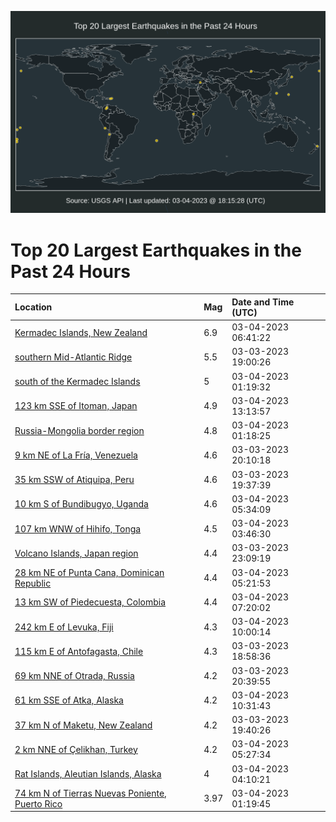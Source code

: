 ![Map](./map.png)

# Top 20 Largest Earthquakes in the Past 24 Hours

| Location | Mag | Date and Time (UTC) |
|:---|:---|:---|
| [Kermadec Islands, New Zealand](https://earthquake.usgs.gov/earthquakes/eventpage/us7000jh99) | 6.9 | 03-04-2023 06:41:22 |
| [southern Mid-Atlantic Ridge](https://earthquake.usgs.gov/earthquakes/eventpage/us7000jh5j) | 5.5 | 03-03-2023 19:00:26 |
| [south of the Kermadec Islands](https://earthquake.usgs.gov/earthquakes/eventpage/us7000jh7q) | 5 | 03-04-2023 01:19:32 |
| [123 km SSE of Itoman, Japan](https://earthquake.usgs.gov/earthquakes/eventpage/us7000jhby) | 4.9 | 03-04-2023 13:13:57 |
| [Russia-Mongolia border region](https://earthquake.usgs.gov/earthquakes/eventpage/us7000jh7n) | 4.8 | 03-04-2023 01:18:25 |
| [9 km NE of La Fría, Venezuela](https://earthquake.usgs.gov/earthquakes/eventpage/us7000jh60) | 4.6 | 03-03-2023 20:10:18 |
| [35 km SSW of Atiquipa, Peru](https://earthquake.usgs.gov/earthquakes/eventpage/us7000jh5p) | 4.6 | 03-03-2023 19:37:39 |
| [10 km S of Bundibugyo, Uganda](https://earthquake.usgs.gov/earthquakes/eventpage/us7000jh92) | 4.6 | 03-04-2023 05:34:09 |
| [107 km WNW of Hihifo, Tonga](https://earthquake.usgs.gov/earthquakes/eventpage/us7000jh8j) | 4.5 | 03-04-2023 03:46:30 |
| [Volcano Islands, Japan region](https://earthquake.usgs.gov/earthquakes/eventpage/us7000jh7a) | 4.4 | 03-03-2023 23:09:19 |
| [28 km NE of Punta Cana, Dominican Republic](https://earthquake.usgs.gov/earthquakes/eventpage/pr2023063002) | 4.4 | 03-04-2023 05:21:53 |
| [13 km SW of Piedecuesta, Colombia](https://earthquake.usgs.gov/earthquakes/eventpage/us7000jhah) | 4.4 | 03-04-2023 07:20:02 |
| [242 km E of Levuka, Fiji](https://earthquake.usgs.gov/earthquakes/eventpage/us7000jhbg) | 4.3 | 03-04-2023 10:00:14 |
| [115 km E of Antofagasta, Chile](https://earthquake.usgs.gov/earthquakes/eventpage/us7000jh5i) | 4.3 | 03-03-2023 18:58:36 |
| [69 km NNE of Otrada, Russia](https://earthquake.usgs.gov/earthquakes/eventpage/us7000jh67) | 4.2 | 03-03-2023 20:39:55 |
| [61 km SSE of Atka, Alaska](https://earthquake.usgs.gov/earthquakes/eventpage/us7000jhbm) | 4.2 | 03-04-2023 10:31:43 |
| [37 km N of Maketu, New Zealand](https://earthquake.usgs.gov/earthquakes/eventpage/us7000jh5s) | 4.2 | 03-03-2023 19:40:26 |
| [2 km NNE of Çelikhan, Turkey](https://earthquake.usgs.gov/earthquakes/eventpage/us7000jh8x) | 4.2 | 03-04-2023 05:27:34 |
| [Rat Islands, Aleutian Islands, Alaska](https://earthquake.usgs.gov/earthquakes/eventpage/us7000jh8s) | 4 | 03-04-2023 04:10:21 |
| [74 km N of Tierras Nuevas Poniente, Puerto Rico](https://earthquake.usgs.gov/earthquakes/eventpage/pr2023063000) | 3.97 | 03-04-2023 01:19:45 |
